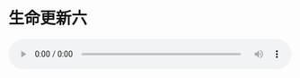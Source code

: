 # 生命更新六

<audio style="width: 100%;" preload="false" controls controlslist="nodownload"><source src="http://file.simai.life/audio/mp3/old/18900.mp3" type="audio/mpeg">Your browser does not support the audio element.</audio>


